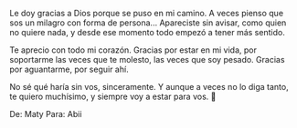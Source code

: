 Le doy gracias a Dios porque se puso en mi camino.
A veces pienso que sos un milagro con forma de persona...
Apareciste sin avisar, como quien no quiere nada,
y desde ese momento todo empezó a tener más sentido.

Te aprecio con todo mi corazón.
Gracias por estar en mi vida,
por soportarme las veces que te molesto,
las veces que soy pesado.
Gracias por aguantarme, por seguir ahí.

No sé qué haría sin vos, sinceramente.
Y aunque a veces no lo diga tanto,
te quiero muchísimo, y siempre voy a estar para vos. 💖

De: Maty
Para: Abii
